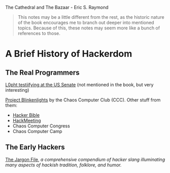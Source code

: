 The Cathedral and The Bazaar - Eric S. Raymond

> This notes may be a little different from the rest, as the historic nature of the book encourages me to branch out deeper into mentioned topics. Because of this, these notes may seem more like a bunch of references to those.

# A Brief History of Hackerdom

## The Real Programmers

[L0pht testiifying at the US Senate](https://youtu.be/VVJldn_MmMY) (not mentioned in the book, but very interesting)

[Project Blinkenlights](https://en.wikipedia.org/wiki/Project_Blinkenlights) by the Chaos Computer Club (CCC). Other stuff from them:

- [Hacker Bible](https://en.wikipedia.org/wiki/Hacker_Bible)
- [HackMeeting](https://hackmeeting.org/)
- Chaos Computer Congress
- Chaos Computer Camp

## The Early Hackers

[The Jargon File](http://www.catb.org/jargon/html/), *a comprehensive compendium of hacker slang illuminating many aspects of hackish tradition, folklore, and humor.*